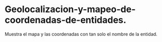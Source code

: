 # Geolocalizacion-y-mapeo-de-coordenadas-de-entidades.
Muestra el mapa y las coordenadas con tan solo el nombre de la entidad.
